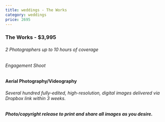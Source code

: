 ```yaml
---
title: weddings - The Works
category: weddings
price: 2695
---
```

### The Works - $3,995

###### 2 Photographers up to 10 hours of coverage

###### Engagement Shoot

**Aerial Photography/Videography**



###### Several hundred fully-edited, high-resolution, digital images delivered via Dropbox link within 3 weeks.

##### Photo/copyright release to print and share all images as you desire.